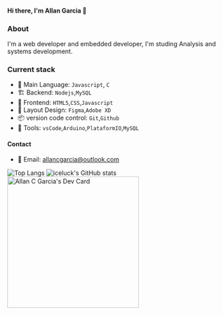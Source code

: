 #### Hi there, I'm Allan Garcia 👋

### About
I'm a web developer and embedded developer, I'm studing Analysis and systems development.


### Current stack
- 🧱 Main Language: `Javascript`, `C`
- 🏗️ Backend: `Nodejs`,`MySQL`
- 🎨 Frontend: `HTML5`,`CSS`,`Javascript`
- 🎉 Layout Design: `Figma`,`Adobe XD`
- 📦️ version code control: `Git`,`Github`
- 🔨 Tools: `vsCode`,`Arduino`,`PlataformIO`,`MySQL`

#### Contact
- 👔 Email: allancgarcia@outlook.com

![Top Langs](https://github-readme-stats.vercel.app/api/top-langs/?username=iceluckbr&layout=compact&bg_color=00000000&text_color=FFFFF)
![iceluck's GitHub stats](https://github-readme-stats.vercel.app/api?username=iceluckbr&show_icons=true&bg_color=00000000)
<a href="https://app.daily.dev/iceluckbr"><img src="https://api.daily.dev/devcards/8e5f6cea0ce54cbd829cf3161d0124cb.png?r=tpi" width="300" alt="Allan C  Garcia's Dev Card"/></a>

<!--
**ICELUCKBR/ICELUCKBR** is a ✨ _special_ ✨ repository because its `README.md` (this file) appears on your GitHub profile.

Here are some ideas to get you started:

- 🔭 I’m currently working on ...
- 🌱 I’m currently learning ...
- 👯 I’m looking to collaborate on ...
- 🤔 I’m looking for help with ...
- 💬 Ask me about ...
- 📫 How to reach me: ...
- 😄 Pronouns: ...
- ⚡ Fun fact: ...
-->



